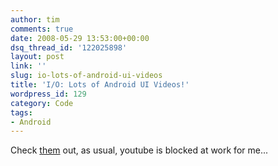 ```yaml
---
author: tim
comments: true
date: 2008-05-29 13:53:00+00:00
dsq_thread_id: '122025898'
layout: post
link: ''
slug: io-lots-of-android-ui-videos
title: 'I/O: Lots of Android UI Videos!'
wordpress_id: 129
category: Code
tags:
- Android
---
```


Check [them](http://androidcommunity.com/first-live-images-of-fullscreen-android-demo-20080528/) out, as usual, youtube is blocked at work for me...
